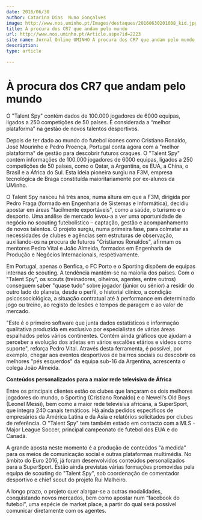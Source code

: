 ```yaml
---
date: 2016/06/30
author: Catarina Dias  Nuno Gonçalves
image: http://www.nos.uminho.pt/Images/destaques/20160630201608_kid.jpg
title: À procura dos CR7 que andam pelo mundo
url: http://www.nos.uminho.pt/Article.aspx?id=2223
site name: Jornal Online UMINHO À procura dos CR7 que andam pelo mundo
description: 
type: article

---
```

# À procura dos CR7 que andam pelo mundo




O "Talent Spy" contém dados de 100.000 jogadores de 6000 equipas, ligados a 250 competições de 50 países. É considerada a “melhor plataforma” na gestão de novos talentos desportivos.

Depois de ter dado ao mundo do futebol ícones como Cristiano Ronaldo, José Mourinho e Pedro Proença, Portugal conta agora com a "melhor plataforma" de gestão para descobrir futuros craques. O "Talent Spy" contém informações de 100.000 jogadores de 6000 equipas, ligados a 250 competições de 50 países, como o Qatar, a Argentina, os EUA, a China, o Brasil e a África do Sul. Esta ideia pioneira surgiu na F3M, empresa tecnológica de Braga constituída maioritariamente por ex-alunos da UMinho.



O Talent Spy nasceu há três anos, numa altura em que a F3M, dirigida por Pedro Fraga (formado em Engenharia de Sistemas e Informática), decidiu apostar em áreas "facilmente exportáveis", como a saúde, o turismo e o desporto. Uma análise de mercado levou-a a ver uma oportunidade de negócio no scouting futebolístico – captação, gestão e acompanhamento de novos talentos. O projeto surgiu, numa primeira fase, para colmatar as necessidades de clubes e agências sem estruturas de observação, auxiliando-os na procura de futuros "Cristianos Ronaldos", afirmam os mentores Pedro Vital e João Almeida, formados em Engenharia de Produção e Negócios Internacionais, respetivamente.



Em Portugal, apenas o Benfica, o FC Porto e o Sporting dispõem de equipas internas de scouting. A tendência mantém-se na maioria dos países. Com o "Talent Spy", os scouts (treinadores, olheiros, agentes, entre outros) conseguem saber "quase tudo" sobre jogador (júnior ou sénior) a residir do outro lado do planeta, desde o perfil, o historial clínico, a condição psicossociológica, a situação contratual até à performance em determinado jogo ou treino, ao registo de lesões e tempos de paragem e ao valor de mercado.

"Este é o primeiro software que junta dados estatísticos e informação qualitativa produzida em exclusivo por especialistas de várias áreas espalhados pelos vários continentes. Contém ainda gráficos que ajudam a perceber a evolução dos atletas em vários escalões etários e vídeos como suporte", reforça Pedro Vital. Através desta ferramenta, é possível, por exemplo, chegar aos eventos desportivos de bairros sociais ou descobrir os melhores "pés esquerdos" da equipa sub-16 da Argentina, acrescenta o colega João Almeida. 



**Conteúdos personalizados para a maior rede televisiva de África** 



Entre os principais clientes estão os clubes que lançaram os dois melhores jogadores do mundo, o Sporting (Cristiano Ronaldo) e o Newell’s Old Boys (Leonel Messi), bem como a maior rede televisiva africana, a SuperSport, que integra 240 canais temáticos. Há ainda pedidos específicos de empresários da América Latina e da Ásia e relatórios solicitados por clubes de referência. O "Talent Spy" tem também estado em contacto com a MLS - Major League Soccer, principal campeonato de futebol dos EUA e do Canadá.



A grande aposta neste momento é a produção de conteúdos "à medida" para os meios de comunicação social e outras plataformas multimédia. No âmbito do Euro 2016, já foram desenvolvidos conteúdos personalizados para a SuperSport. Estão ainda previstas várias formações promovidas pela equipa de scouting do "Talent Spy", sob coordenação de comentador desportivo e chief scout do projeto Rui Malheiro.



A longo prazo, o projeto quer alargar-se a outras modalidades, conquistando novos mercados, bem como apostar num “facebook do futebol”, uma espécie de market place, a partir do qual será possível comunicar diretamente com os agentes.
